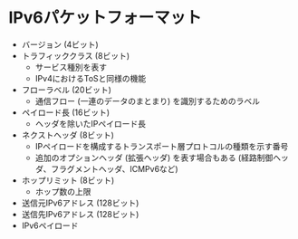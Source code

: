 # IPv6パケットフォーマット
- バージョン (4ビット)
- トラフィッククラス (8ビット)
  - サービス種別を表す
  - IPv4におけるToSと同様の機能
- フローラベル (20ビット)
  - 通信フロー (一連のデータのまとまり) を識別するためのラベル
- ペイロード長 (16ビット)
  - ヘッダを除いたIPペイロード長
- ネクストヘッダ (8ビット)
  - IPペイロードを構成するトランスポート層プロトコルの種類を示す番号
  - 追加のオプションヘッダ (拡張ヘッダ) を表す場合もある (経路制御ヘッダ、フラグメントヘッダ、ICMPv6など)
- ホップリミット (8ビット)
  - ホップ数の上限
- 送信元IPv6アドレス (128ビット)
- 送信先IPv6アドレス (128ビット)
- IPv6ペイロード
